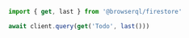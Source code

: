 ```javascript
import { get, last } from '@browserql/firestore'

await client.query(get('Todo', last()))
```
